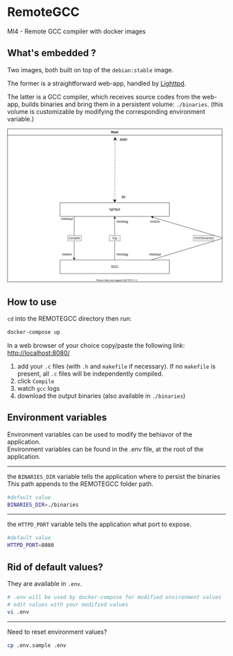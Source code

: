# RemoteGCC
MI4 - Remote GCC compiler with docker images

##  What's embedded ?

Two images, both built on top of the `debian:stable` image.

The former is a straightforward web-app, handled by [Lighttpd](https://www.lighttpd.net/).

The latter is a GCC compiler, which receives source codes from the web-app, builds binaries and bring them in a persistent volume: `./binaries`. (this volume is customizable by modifying the corresponding environment variable.)

![Conception schema](./Conception/conception.svg)

## How to use
`cd` into the REMOTEGCC directory then run:
```bash
docker-compose up
```

In a web browser of your choice
copy/paste the following link: [http://localhost:8080/](http://localhost:8080/)

1. add your `.c` files (with `.h` and `makefile` if necessary). If no `makefile` is present, all `.c` files will be independently compiled.
2. click `Compile`
3. watch `gcc` logs
4. download the output binaries (also available in `./binaries`)

## Environment variables
Environment variables can be used to modify the behiavor of the application.<br/>
Environment variables can be found in the .env file, at the root of the application.
<hr/>

the `BINARIES_DIR` variable tells the application where to persist the binaries <br/>
This path appends to the REMOTEGCC folder path.<br/>

```bash
#default value
BINARIES_DIR=./binaries
```

<hr/>

the `HTTPD_PORT` variable tells the application what port to expose.<br/>
```bash
#default value
HTTPD_PORT=8080
```
## Rid of default values?

They are available in `.env`.

```bash
# .env will be used by docker-compose for modified environment values
# edit values with your modified values
vi .env
```
<hr/>

Need to reset environment values?<br/>
```bash
cp .env.sample .env
```